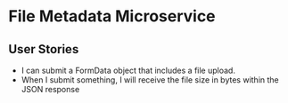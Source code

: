 # File Metadata Microservice

## User Stories
- I can submit a FormData object that includes a file upload.
- When I submit something, I will receive the file size in bytes within the JSON response
